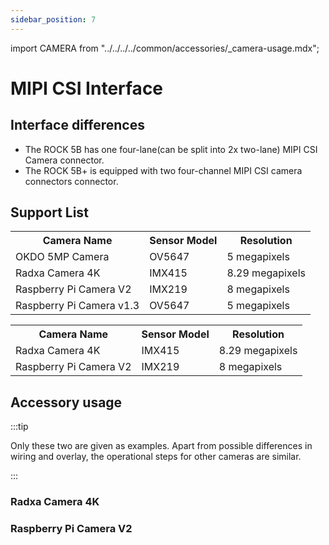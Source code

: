```yaml
---
sidebar_position: 7
---
```


import CAMERA from "../../../../common/accessories/\_camera-usage.mdx";

# MIPI CSI Interface

## Interface differences

- The ROCK 5B has one four-lane(can be split into 2x two-lane) MIPI CSI Camera connector. 
- The ROCK 5B+ is equipped with two four-channel MIPI CSI camera connectors connector. 

## Support List

<Tabs queryString="versions">
    <TabItem value="ROCK 5B">
      <table>
        <tr>
          <th>Camera Name</th>
          <th>Sensor Model</th>
          <th>Resolution</th>
        </tr>
        <tr>
          <td>OKDO 5MP Camera</td>
          <td>OV5647</td>
          <td>5 megapixels</td>
        </tr>
        <tr>
          <td>Radxa Camera 4K</td>
          <td>IMX415</td>
          <td>8.29 megapixels</td>
        </tr>
        <tr>
          <td>Raspberry Pi Camera V2</td>
          <td>IMX219</td>
          <td>8 megapixels</td>
        </tr>
        <tr>
          <td>Raspberry Pi Camera v1.3</td>
          <td>OV5647</td>
          <td>5 megapixels</td>
        </tr>
      </table>
    </TabItem>
    <TabItem value="ROCK 5B+">
      <table>
        <tr>
          <th>Camera Name</th>
          <th>Sensor Model</th>
          <th>Resolution</th>
        </tr>
        <tr>
          <td>Radxa Camera 4K</td>
          <td>IMX415</td>
          <td>8.29 megapixels</td>
        </tr>
        <tr>
          <td>Raspberry Pi Camera V2</td>
          <td>IMX219</td>
          <td>8 megapixels</td>
        </tr>
      </table>
    </TabItem>
</Tabs>

## Accessory usage

:::tip

Only these two are given as examples. Apart from possible differences in wiring and overlay, the operational steps for other cameras are similar.

:::

### Radxa Camera 4K

<CAMERA product="ROCK 5B" camera_connection_img="/img/rock5b/rock5b-4k-camera-connected.webp" model="rock-5b" rsetup_path="../../radxa-os/rsetup#overlays" camera="Radxa 4K Camera" overlays_title="Enable Radxa Camera 4K" video_dev="/dev/video11" />

### Raspberry Pi Camera V2

<CAMERA product="ROCK 5B+" camera_connection_img="/img/rock5b/rock5bp-rpi-cam-v2.webp" model="rock-5b-plus" rsetup_path="../../radxa-os/rsetup#overlays" camera="Raspberry Pi Camera V2" overlays_title="Enable Raspberry Pi Camera V2" video_dev="/dev/video11" />
